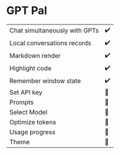 # GPT Pal

|   |   |
| ------ | ------ |
| Chat simultaneously with GPTs | ✔️ |
| Local conversations records | ✔️ |
| Markdown render | ✔️ |
| Highlight code | ✔️ |
| Remember window state | ✔️ |
| Set API key | 🚧 |
| Prompts | 🚧 |
| Select Model | 🚧 |
| Optimize tokens | 🚧 |
| Usage progress | 🚧 |
| Theme | 🚧 |

